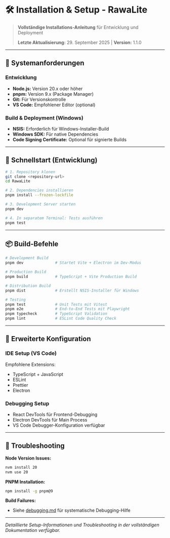 # 🛠️ Installation & Setup - RawaLite

> **Vollständige Installations-Anleitung** für Entwicklung und Deployment
> 
> **Letzte Aktualisierung:** 29. September 2025 | **Version:** 1.1.0

---

## 🎯 **Systemanforderungen**

### **Entwicklung**
- **Node.js:** Version 20.x oder höher
- **pnpm:** Version 9.x (Package Manager)
- **Git:** Für Versionskontrolle
- **VS Code:** Empfohlener Editor (optional)

### **Build & Deployment (Windows)**
- **NSIS:** Erforderlich für Windows-Installer-Build
- **Windows SDK:** Für native Dependencies
- **Code Signing Certificate:** Optional für signierte Builds

---

## 🚀 **Schnellstart (Entwicklung)**

```bash
# 1. Repository klonen
git clone <repository-url>
cd RawaLite

# 2. Dependencies installieren  
pnpm install --frozen-lockfile

# 3. Development Server starten
pnpm dev

# 4. In separatem Terminal: Tests ausführen
pnpm test
```

---

## 📦 **Build-Befehle**

```bash
# Development Build
pnpm dev              # Startet Vite + Electron im Dev-Modus

# Production Build
pnpm build            # TypeScript + Vite Production Build

# Distribution Build  
pnpm dist             # Erstellt NSIS-Installer für Windows

# Testing
pnpm test             # Unit Tests mit Vitest
pnpm e2e              # End-to-End Tests mit Playwright
pnpm typecheck        # TypeScript Validation
pnpm lint             # ESLint Code Quality Check
```

---

## 🔧 **Erweiterte Konfiguration**

### **IDE Setup (VS Code)**
Empfohlene Extensions:
- TypeScript + JavaScript
- ESLint
- Prettier
- Electron

### **Debugging Setup**
- React DevTools für Frontend-Debugging
- Electron DevTools für Main Process
- VS Code Debugger-Konfiguration verfügbar

---

## 🚨 **Troubleshooting**

**Node Version Issues:**
```bash
nvm install 20
nvm use 20
```

**PNPM Installation:**
```bash
npm install -g pnpm@9
```

**Build Failures:**
- Siehe [debugging.md](debugging.md) für systematische Debugging-Hilfe

---

*Detaillierte Setup-Informationen und Troubleshooting in der vollständigen Dokumentation verfügbar.*